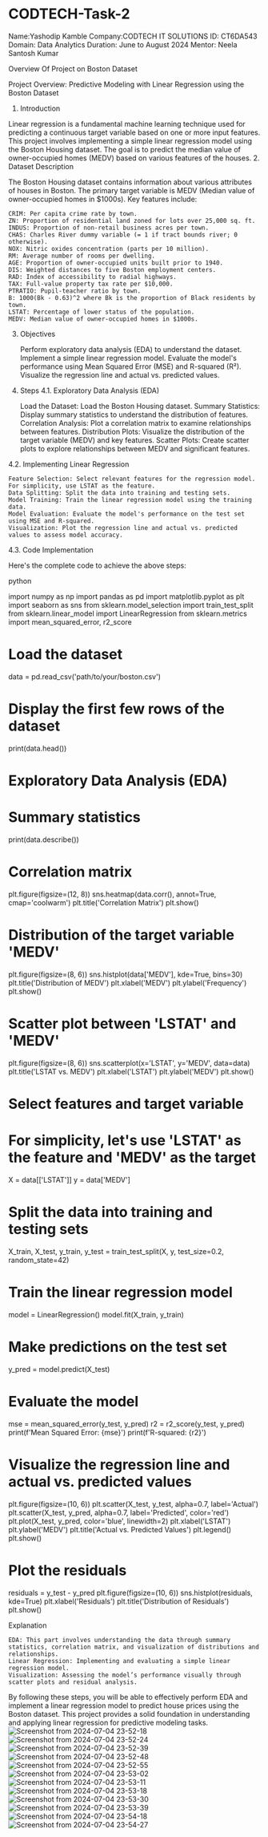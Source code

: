 # CODTECH-Task-2

Name:Yashodip Kamble
Company:CODTECH IT SOLUTIONS
ID: CT6DA543
Domain: Data Analytics
Duration: June to August 2024
Mentor: Neela Santosh Kumar

Overview Of Project on Boston Dataset

Project Overview: Predictive Modeling with Linear Regression using the Boston Dataset
1. Introduction

Linear regression is a fundamental machine learning technique used for predicting a continuous target variable based on one or more input features. This project involves implementing a simple linear regression model using the Boston Housing dataset. The goal is to predict the median value of owner-occupied homes (MEDV) based on various features of the houses.
2. Dataset Description

The Boston Housing dataset contains information about various attributes of houses in Boston. The primary target variable is MEDV (Median value of owner-occupied homes in $1000s). Key features include:

    CRIM: Per capita crime rate by town.
    ZN: Proportion of residential land zoned for lots over 25,000 sq. ft.
    INDUS: Proportion of non-retail business acres per town.
    CHAS: Charles River dummy variable (= 1 if tract bounds river; 0 otherwise).
    NOX: Nitric oxides concentration (parts per 10 million).
    RM: Average number of rooms per dwelling.
    AGE: Proportion of owner-occupied units built prior to 1940.
    DIS: Weighted distances to five Boston employment centers.
    RAD: Index of accessibility to radial highways.
    TAX: Full-value property tax rate per $10,000.
    PTRATIO: Pupil-teacher ratio by town.
    B: 1000(Bk - 0.63)^2 where Bk is the proportion of Black residents by town.
    LSTAT: Percentage of lower status of the population.
    MEDV: Median value of owner-occupied homes in $1000s.

3. Objectives

    Perform exploratory data analysis (EDA) to understand the dataset.
    Implement a simple linear regression model.
    Evaluate the model's performance using Mean Squared Error (MSE) and R-squared (R²).
    Visualize the regression line and actual vs. predicted values.

4. Steps
4.1. Exploratory Data Analysis (EDA)

    Load the Dataset: Load the Boston Housing dataset.
    Summary Statistics: Display summary statistics to understand the distribution of features.
    Correlation Analysis: Plot a correlation matrix to examine relationships between features.
    Distribution Plots: Visualize the distribution of the target variable (MEDV) and key features.
    Scatter Plots: Create scatter plots to explore relationships between MEDV and significant features.

4.2. Implementing Linear Regression

    Feature Selection: Select relevant features for the regression model. For simplicity, use LSTAT as the feature.
    Data Splitting: Split the data into training and testing sets.
    Model Training: Train the linear regression model using the training data.
    Model Evaluation: Evaluate the model's performance on the test set using MSE and R-squared.
    Visualization: Plot the regression line and actual vs. predicted values to assess model accuracy.

4.3. Code Implementation

Here's the complete code to achieve the above steps:

python

import numpy as np
import pandas as pd
import matplotlib.pyplot as plt
import seaborn as sns
from sklearn.model_selection import train_test_split
from sklearn.linear_model import LinearRegression
from sklearn.metrics import mean_squared_error, r2_score

# Load the dataset
data = pd.read_csv('path/to/your/boston.csv')

# Display the first few rows of the dataset
print(data.head())

# Exploratory Data Analysis (EDA)
# Summary statistics
print(data.describe())

# Correlation matrix
plt.figure(figsize=(12, 8))
sns.heatmap(data.corr(), annot=True, cmap='coolwarm')
plt.title('Correlation Matrix')
plt.show()

# Distribution of the target variable 'MEDV'
plt.figure(figsize=(8, 6))
sns.histplot(data['MEDV'], kde=True, bins=30)
plt.title('Distribution of MEDV')
plt.xlabel('MEDV')
plt.ylabel('Frequency')
plt.show()

# Scatter plot between 'LSTAT' and 'MEDV'
plt.figure(figsize=(8, 6))
sns.scatterplot(x='LSTAT', y='MEDV', data=data)
plt.title('LSTAT vs. MEDV')
plt.xlabel('LSTAT')
plt.ylabel('MEDV')
plt.show()

# Select features and target variable
# For simplicity, let's use 'LSTAT' as the feature and 'MEDV' as the target
X = data[['LSTAT']]
y = data['MEDV']

# Split the data into training and testing sets
X_train, X_test, y_train, y_test = train_test_split(X, y, test_size=0.2, random_state=42)

# Train the linear regression model
model = LinearRegression()
model.fit(X_train, y_train)

# Make predictions on the test set
y_pred = model.predict(X_test)

# Evaluate the model
mse = mean_squared_error(y_test, y_pred)
r2 = r2_score(y_test, y_pred)
print(f'Mean Squared Error: {mse}')
print(f'R-squared: {r2}')

# Visualize the regression line and actual vs. predicted values
plt.figure(figsize=(10, 6))
plt.scatter(X_test, y_test, alpha=0.7, label='Actual')
plt.scatter(X_test, y_pred, alpha=0.7, label='Predicted', color='red')
plt.plot(X_test, y_pred, color='blue', linewidth=2)
plt.xlabel('LSTAT')
plt.ylabel('MEDV')
plt.title('Actual vs. Predicted Values')
plt.legend()
plt.show()

# Plot the residuals
residuals = y_test - y_pred
plt.figure(figsize=(10, 6))
sns.histplot(residuals, kde=True)
plt.xlabel('Residuals')
plt.title('Distribution of Residuals')
plt.show()

Explanation

    EDA: This part involves understanding the data through summary statistics, correlation matrix, and visualization of distributions and relationships.
    Linear Regression: Implementing and evaluating a simple linear regression model.
    Visualization: Assessing the model’s performance visually through scatter plots and residual analysis.

By following these steps, you will be able to effectively perform EDA and implement a linear regression model to predict house prices using the Boston dataset. This project provides a solid foundation in understanding and applying linear regression for predictive modeling tasks.
![Screenshot from 2024-07-04 23-52-18](https://github.com/yashodip05/CODTECH-Task-2/assets/132188351/a31aa7d9-f36c-4ed1-82ae-0d82a112f647)
![Screenshot from 2024-07-04 23-52-24](https://github.com/yashodip05/CODTECH-Task-2/assets/132188351/948c9286-1182-40f7-806d-d75e6889c922)
![Screenshot from 2024-07-04 23-52-39](https://github.com/yashodip05/CODTECH-Task-2/assets/132188351/70f0a15e-ad86-4896-b23a-f1065c3811c1)
![Screenshot from 2024-07-04 23-52-48](https://github.com/yashodip05/CODTECH-Task-2/assets/132188351/5e4fe9c5-b8bf-4f41-9a93-46ca8e49a93f)
![Screenshot from 2024-07-04 23-52-55](https://github.com/yashodip05/CODTECH-Task-2/assets/132188351/45f5a6cc-5e57-4951-9d2b-cda490e86ffc)
![Screenshot from 2024-07-04 23-53-02](https://github.com/yashodip05/CODTECH-Task-2/assets/132188351/23de3357-66a2-49be-87e8-fc08ef1e9737)
![Screenshot from 2024-07-04 23-53-11](https://github.com/yashodip05/CODTECH-Task-2/assets/132188351/6583540b-2cb5-46fe-8594-fb764d8cf7c7)
![Screenshot from 2024-07-04 23-53-18](https://github.com/yashodip05/CODTECH-Task-2/assets/132188351/72210692-3b07-4624-a992-d16c67307e47)
![Screenshot from 2024-07-04 23-53-30](https://github.com/yashodip05/CODTECH-Task-2/assets/132188351/7f77482e-b1d0-4220-bff8-b38747e87054)
![Screenshot from 2024-07-04 23-53-39](https://github.com/yashodip05/CODTECH-Task-2/assets/132188351/d3cae995-4d7d-426e-8b42-5d8b1f266885)
![Screenshot from 2024-07-04 23-54-18](https://github.com/yashodip05/CODTECH-Task-2/assets/132188351/dec8f253-b0ae-4573-a47b-36bb3f078de1)
![Screenshot from 2024-07-04 23-54-27](https://github.com/yashodip05/CODTECH-Task-2/assets/132188351/cfb6c11c-e0fb-4975-acc3-4340a3e9da1e)

